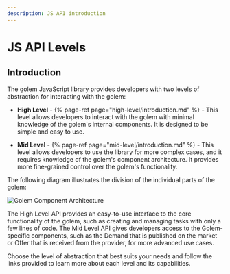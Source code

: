 ```yaml
---
description: JS API introduction
---
```


# JS API Levels

## Introduction

The golem JavaScript library provides developers with two levels of abstraction for interacting with the golem:

- **High Level** - {% page-ref page="high-level/introduction.md" %} - This level allows developers to interact with the golem with minimal knowledge of the golem's internal components. It is designed to be simple and easy to use.

- **Mid Level** - {% page-ref page="mid-level/introduction.md" %} - This level allows developers to use the library for more complex cases, and it requires knowledge of the golem's component architecture. It provides more fine-grained control over the golem's functionality.

The following diagram illustrates the division of the individual parts of the golem:

![Golem Component Architecture](golem-component-architecture.png)

The High Level API provides an easy-to-use interface to the core functionality of the golem, such as creating and managing tasks with only a few lines of code.
The Mid Level API gives developers access to the Golem-specific components, such as the Demand that is published on the market or Offer that is received from the provider, for more advanced use cases.

Choose the level of abstraction that best suits your needs and follow the links provided to learn more about each level and its capabilities.
